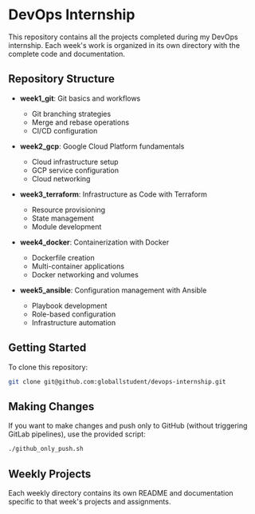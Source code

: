 # DevOps Internship

This repository contains all the projects completed during my DevOps internship. Each week's work is organized in its own directory with the complete code and documentation.

## Repository Structure

- **week1_git**: Git basics and workflows
  - Git branching strategies
  - Merge and rebase operations
  - CI/CD configuration

- **week2_gcp**: Google Cloud Platform fundamentals
  - Cloud infrastructure setup
  - GCP service configuration
  - Cloud networking

- **week3_terraform**: Infrastructure as Code with Terraform
  - Resource provisioning
  - State management
  - Module development

- **week4_docker**: Containerization with Docker
  - Dockerfile creation
  - Multi-container applications
  - Docker networking and volumes

- **week5_ansible**: Configuration management with Ansible
  - Playbook development
  - Role-based configuration
  - Infrastructure automation

## Getting Started

To clone this repository:

```bash
git clone git@github.com:globallstudent/devops-internship.git
```

## Making Changes

If you want to make changes and push only to GitHub (without triggering GitLab pipelines), use the provided script:

```bash
./github_only_push.sh
```

## Weekly Projects

Each weekly directory contains its own README and documentation specific to that week's projects and assignments.
